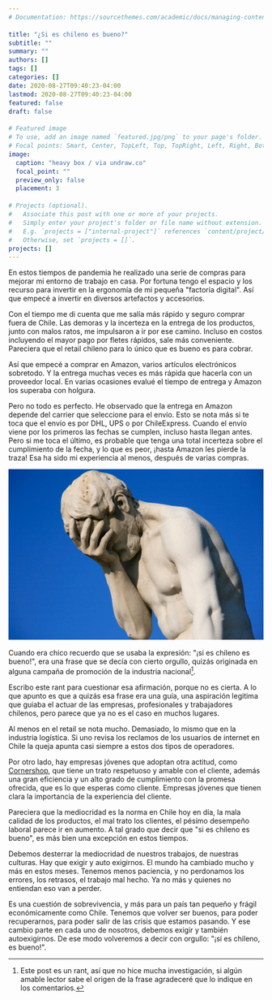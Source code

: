 ```yaml
---
# Documentation: https://sourcethemes.com/academic/docs/managing-content/

title: "¿Si es chileno es bueno?"
subtitle: ""
summary: ""
authors: []
tags: []
categories: []
date: 2020-08-27T09:40:23-04:00
lastmod: 2020-08-27T09:40:23-04:00
featured: false
draft: false

# Featured image
# To use, add an image named `featured.jpg/png` to your page's folder.
# Focal points: Smart, Center, TopLeft, Top, TopRight, Left, Right, BottomLeft, Bottom, BottomRight.
image:
  caption: "heavy box / via undraw.co"
  focal_point: ""
  preview_only: false
  placement: 3

# Projects (optional).
#   Associate this post with one or more of your projects.
#   Simply enter your project's folder or file name without extension.
#   E.g. `projects = ["internal-project"]` references `content/project/deep-learning/index.md`.
#   Otherwise, set `projects = []`.
projects: []
---
```


En estos tiempos de pandemia he realizado una serie de compras para mejorar mi entorno de trabajo en casa. Por fortuna tengo el espacio y los recurso para invertir en la ergonomía de mi pequeña "factoría digital". Así que empecé a invertir en diversos artefactos y accesorios. 

Con el tiempo me di cuenta que me salía más rápido y seguro comprar fuera de Chile. Las demoras y la incerteza en la entrega de los productos, junto con malos ratos, me impulsaron a ir por ese camino. Incluso en costos incluyendo el mayor pago por fletes rápidos, sale más conveniente. Pareciera que el retail chileno para lo único que es bueno es para cobrar. 

Así que empecé a comprar en Amazon, varios artículos electrónicos sobretodo. Y la entrega muchas veces es más rápida que hacerla con un proveedor local. En varias ocasiones evalué el tiempo de entrega y Amazon los superaba con holgura. 

Pero no todo es perfecto. He observado que la entrega en Amazon depende del carrier que seleccione para el envío. Esto se nota más si te toca que el envío es por DHL, UPS o por ChileExpress. Cuando el envío viene por los primeros las fechas se cumplen, incluso hasta llegan antes. Pero si me toca el último, es probable que tenga una total incerteza sobre el cumplimiento de la fecha, y lo que es peor, ¡hasta Amazon les pierde la traza! Esa ha sido mi experiencia al menos, después de varias compras.

![](facepalm.jpg)

Cuando era chico recuerdo que se usaba la expresión: "¡si es chileno es bueno!", era una frase que se decía con cierto orgullo, quizás originada en alguna campaña de promoción de la industria nacional[^1].

Escribo este rant para cuestionar esa afirmación, porque no es cierta. A lo que apunto es que a quizás esa frase era una guía, una aspiración legitima que guiaba el actuar de las empresas,  profesionales y trabajadores chilenos, pero parece que ya no es el caso en muchos lugares.

Al menos en el retail se nota mucho. Demasiado, lo mismo que en la industria logística. Si uno revisa los reclamos de los usuarios de internet en Chile la queja apunta casi siempre a estos dos tipos de operadores.

Por otro lado, hay empresas jóvenes que adoptan otra actitud, como [Cornershop](https://cornershopapp.com/es-cl/), que tiene un trato respetuoso y amable con el cliente, además una gran eficiencia y un alto grado de cumplimiento con la promesa ofrecida, que es lo que esperas como cliente. Empresas jóvenes que tienen clara la importancia de la experiencia del cliente.

Pareciera que la mediocridad es la norma en Chile hoy en día, la mala calidad de los productos, el mal trato los clientes, el pésimo desempeño laboral parece ir en aumento. A tal grado que decir que "si es chileno es bueno", es más bien una excepción en estos tiempos.

Debemos desterrar la mediocridad de nuestros trabajos, de nuestras culturas. Hay que exigir y auto exigirnos. El mundo ha cambiado mucho y más en estos meses. Tenemos menos paciencia, y no perdonamos los errores, los retrasos, el trabajo mal hecho. Ya no más y quienes no entiendan eso van a perder.

Es una cuestión de sobrevivencia, y más para un país tan pequeño y frágil económicamente como Chile. Tenemos que volver ser buenos, para poder recuperarnos, para poder salir de las crisis que estamos pasando. Y ese cambio parte en cada uno de nosotros, debemos exigir y también autoexigirnos. De ese modo volveremos a decir con orgullo: "¡si es chileno, es bueno!".


[^1]: Este post es un rant, así que no hice mucha investigación, si algún amable lector sabe el origen de la frase agradeceré que lo indique en los comentarios.